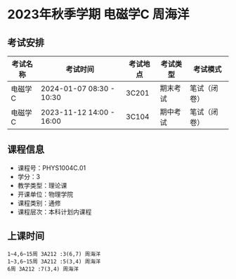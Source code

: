 # 2023年秋季学期 电磁学C 周海洋




## 考试安排

| 考试名称 | 考试时间 | 考试地点 | 考试类型 | 考试模式 |
| -------- | -------- | -------- | -------- | -------- |
| 电磁学C | 2024-01-07 08:30 - 10:30 | 3C201 | 期末考试 | 笔试（闭卷） |
| 电磁学C | 2023-11-12 14:00 - 16:00 | 3C104 | 期中考试 | 笔试（闭卷） |





## 课程信息

- 课程号：PHYS1004C.01
- 学分：3
- 教学类型：理论课
- 开课单位：物理学院
- 课程类别：通修
- 课程层次：本科计划内课程

## 上课时间

```
1~4,6~15周 3A212 :3(6,7) 周海洋
1~3,6~15周 3A212 :5(3,4) 周海洋
6周 3A212 :7(3,4) 周海洋
```

